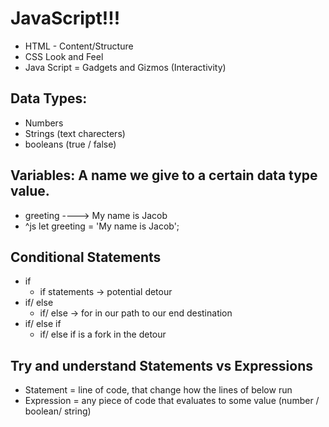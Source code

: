 # JavaScript!!!

* HTML - Content/Structure
* CSS Look and Feel
* Java Script = Gadgets and Gizmos (Interactivity)

## Data Types:
* Numbers 
* Strings (text charecters)
* booleans (true / false)

## Variables: A name we give to a certain data type value.
* greeting ----> My name is Jacob
* ^js  let greeting = 'My name is Jacob';

## Conditional Statements
* if
  * if statements -> potential detour
* if/ else
  * if/ else -> for in our path to our end destination
* if/ else if
  * if/ else if is a fork in the detour

## Try and understand Statements vs Expressions
* Statement = line of code, that change how the lines of below run
* Expression = any piece of code that evaluates to some value (number / boolean/ string)